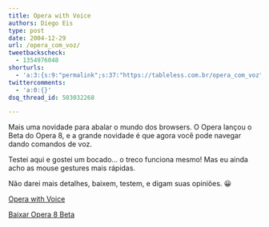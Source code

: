 ```yaml
---
title: Opera with Voice
authors: Diego Eis
type: post
date: 2004-12-29
url: /opera_com_voz/
tweetbackscheck:
  - 1354976048
shorturls:
  - 'a:3:{s:9:"permalink";s:37:"https://tableless.com.br/opera_com_voz";s:7:"tinyurl";s:26:"https://tinyurl.com/3p72gbd";s:4:"isgd";s:19:"https://is.gd/S9JAxO";}'
twittercomments:
  - 'a:0:{}'
dsq_thread_id: 503032268

---
```

Mais uma novidade para abalar o mundo dos browsers. O Opera lançou o Beta do Opera 8, e a grande novidade é que agora você pode navegar dando comandos de voz.
              

              
Testei aqui e gostei um bocado&#8230; o treco funciona mesmo! Mas eu ainda acho as mouse gestures mais rápidas.
              
Não darei mais detalhes, baixem, testem, e digam suas opiniões. 😀
              
[Opera with Voice][1]
              
[Baixar Opera 8 Beta][2]

 [1]: https://www.opera.com/voice/
 [2]: https://www.opera.com/download/get.pl?id=26297